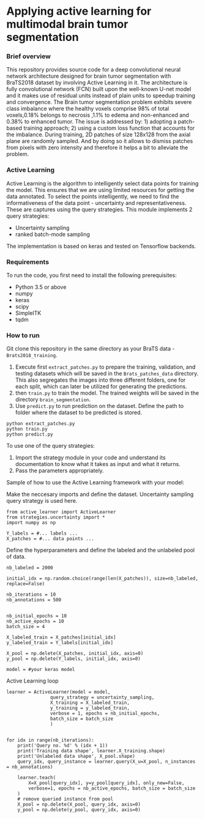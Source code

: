 # Applying active learning for multimodal brain tumor segmentation

### Brief overview

This repository provides source code for a deep convolutional neural network architecture designed for brain tumor segmentation with BraTS2018 dataset by involving Active Learning in it. 
The architecture is fully convolutional network (FCN) built upon the well-known U-net model and it makes use of residual units instead of plain units to speedup training and convergence.
The Brain tumor segmentation problem exhibits severe class imbalance where the healthy voxels comprise 98% of total voxels,0.18% belongs to necrosis ,1.1% to edema and non-enhanced and 0.38% to enhanced tumor. 
The issue is addressed by: 1) adopting a patch-based training approach; 2) using a custom loss function that accounts for the imbalance. 
During training, 2D patches of size 128x128 from the axial plane are randomly sampled. And by doing so it allows to dismiss patches from pixels with zero intensity and therefore it helps a bit to alleviate the problem.

### Active Learning
Active Learning is the algorithm to intelligently select data points for training the model. This ensures that we are using limited resources for getting the data annotated. To select the points intelligently, we need to find the informativeness of the data point - uncertainty and representativeness. These are captures using the query strategies. This module implements 2 query strategies:
* Uncertainty sampling
* ranked batch-mode sampling 

The implementation is based on keras and tested on Tensorflow backends.

### Requirements

To run the code, you first need to install the following prerequisites: 

* Python 3.5 or above
* numpy
* keras
* scipy
* SimpleITK
* tqdm

### How to run

Git clone this repository in the same directory as your BraTS data - `Brats2018_training`.

1. Execute first `extract_patches.py` to prepare the training, validation, and testing datasets which will be saved in the `Brats_patches_data` directory. This also segregates the images into three different folders, one for each split, which can later be utilized for generating the predictions.
2. then `train.py` to train the model. The trained weights will be saved in the directory `brain_segmentation`.
3. Use `predict.py` to run prediction on the dataset. Define the path to folder where the dataset to be predicted is stored. 

```
python extract_patches.py
python train.py
python predict.py
```

To use one of the query strategies:
1. Import the strategy module in your code and understand its documentation to know what it takes as input and what it returns.
2. Pass the parameters appropriately.

Sample of how to use the Active Learning framework with your model:

Make the neccesary imports and define the dataset. Uncertainty sampling query strategy is used here.
```
from active_learner import ActiveLearner
from strategies.uncertainty import *
import numpy as np

Y_labels = #... labels ...
X_patches = #... data points ...
```

Define the hyperparameters and define the labeled and the unlabeled pool of data.
```
nb_labeled = 2000

initial_idx = np.random.choice(range(len(X_patches)), size=nb_labeled, replace=False)

nb_iterations = 10
nb_annotations = 500


nb_initial_epochs = 10
nb_active_epochs = 10
batch_size = 4

X_labeled_train = X_patches[initial_idx]
y_labeled_train = Y_labels[initial_idx]

X_pool = np.delete(X_patches, initial_idx, axis=0)
y_pool = np.delete(Y_labels, initial_idx, axis=0)

model = #your keras model
```

Active Learning loop
```
learner = ActiveLearner(model = model,
		        query_strategy = uncertainty_sampling,
		        X_training = X_labeled_train,
		        y_training = y_labeled_train,
		        verbose = 1, epochs = nb_initial_epochs,
		        batch_size = batch_size
		        )


for idx in range(nb_iterations):
	print('Query no. %d' % (idx + 1))
	print('Training data shape', learner.X_training.shape)
	print('Unlabeled data shape', X_pool.shape)
	query_idx, query_instance = learner.query(X_u=X_pool, n_instances = nb_annotations)

	learner.teach(
	    X=X_pool[query_idx], y=y_pool[query_idx], only_new=False,
	    verbose=1, epochs = nb_active_epochs, batch_size = batch_size
	)
	# remove queried instance from pool
	X_pool = np.delete(X_pool, query_idx, axis=0)
	y_pool = np.delete(y_pool, query_idx, axis=0)
        
```


